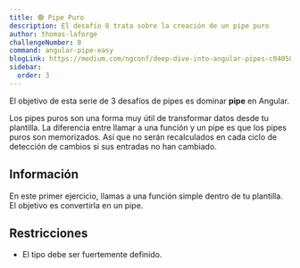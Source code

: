 ```yaml
---
title: 🟢 Pipe Puro
description: El desafío 8 trata sobre la creación de un pipe puro
author: thomas-laforge
challengeNumber: 8
command: angular-pipe-easy
blogLink: https://medium.com/ngconf/deep-dive-into-angular-pipes-c040588cd15d
sidebar:
  order: 3
---
```


El objetivo de esta serie de 3 desafíos de pipes es dominar **pipe** en Angular.

Los pipes puros son una forma muy útil de transformar datos desde tu plantilla. La diferencia entre llamar a una función y un pipe es que los pipes puros son memorizados. Así que no serán recalculados en cada ciclo de detección de cambios si sus entradas no han cambiado.

## Información

En este primer ejercicio, llamas a una función simple dentro de tu plantilla. El objetivo es convertirla en un pipe.

## Restricciones

- El tipo debe ser fuertemente definido.
